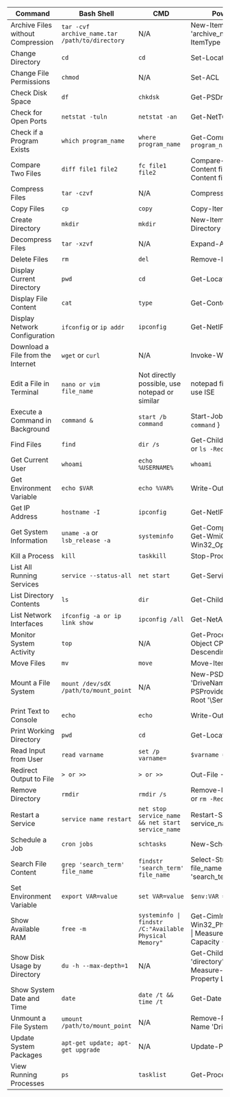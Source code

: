 | Command | Bash Shell | CMD | PowerShell |
|---------|------------|-----|------------|
| Archive Files without Compression | `tar -cvf archive_name.tar /path/to/directory` | N/A | New-Item -Path 'archive_name.tar' -ItemType File |
| Change Directory | `cd` | `cd` | Set-Location or `cd` |
| Change File Permissions | `chmod` | N/A | Set-ACL |
| Check Disk Space | `df` | `chkdsk` | Get-PSDrive |
| Check for Open Ports | `netstat -tuln` | `netstat -an` | Get-NetTCPConnection |
| Check if a Program Exists | `which program_name` | `where program_name` | Get-Command `program_name` |
| Compare Two Files | `diff file1 file2` | `fc file1 file2` | Compare-Object (Get-Content file1) (Get-Content file2) |
| Compress Files | `tar -czvf` | N/A | Compress-Archive |
| Copy Files | `cp` | `copy` | Copy-Item or `cp` |
| Create Directory | `mkdir` | `mkdir` | New-Item -ItemType Directory or `mkdir` |
| Decompress Files | `tar -xzvf` | N/A | Expand-Archive |
| Delete Files | `rm` | `del` | Remove-Item or `rm` |
| Display Current Directory | `pwd` | `cd` | Get-Location or `pwd` |
| Display File Content | `cat` | `type` | Get-Content or `cat` |
| Display Network Configuration | `ifconfig` or `ip addr` | `ipconfig` | Get-NetIPConfiguration |
| Download a File from the Internet | `wget` or `curl` | N/A | Invoke-WebRequest |
| Edit a File in Terminal | `nano or vim file_name` | Not directly possible, use notepad or similar | notepad file_name or use ISE |
| Execute a Command in Background | `command &` | `start /b command` | Start-Job -ScriptBlock { `command` } |
| Find Files | `find` | `dir /s` | Get-ChildItem -Recurse or `ls -Recurse` |
| Get Current User | `whoami` | `echo %USERNAME%` | `whoami` |
| Get Environment Variable | `echo $VAR` | `echo %VAR%` | Write-Output `$env:VAR` |
| Get IP Address | `hostname -I` | `ipconfig` | Get-NetIPAddress |
| Get System Information | `uname -a` or `lsb_release -a` | `systeminfo` | Get-ComputerInfo or Get-WmiObject Win32_OperatingSystem |
| Kill a Process | `kill` | `taskkill` | Stop-Process |
| List All Running Services | `service --status-all` | `net start` | Get-Service |
| List Directory Contents | `ls` | `dir` | Get-ChildItem or `ls` |
| List Network Interfaces | `ifconfig -a or ip link show` | `ipconfig /all` | Get-NetAdapter |
| Monitor System Activity | `top` | N/A | Get-Process \| Sort-Object CPU -Descending |
| Move Files | `mv` | `move` | Move-Item or `mv` |
| Mount a File System | `mount /dev/sdX /path/to/mount_point` | N/A | New-PSDrive -Name 'DriveName' -PSProvider FileSystem -Root '\\Server\Share' |
| Print Text to Console | `echo` | `echo` | Write-Output |
| Print Working Directory | `pwd` | `cd` | Get-Location |
| Read Input from User | `read varname` | `set /p varname=` | `$varname = Read-Host` |
| Redirect Output to File | `> or >>` | `> or >>` | Out-File -FilePath |
| Remove Directory | `rmdir` | `rmdir /s` | Remove-Item -Recurse or `rm -Recurse` |
| Restart a Service | `service name restart` | `net stop service_name && net start service_name` | Restart-Service -Name service_name |
| Schedule a Job | `cron jobs` | `schtasks` | New-ScheduledTask |
| Search File Content | `grep 'search_term' file_name` | `findstr 'search_term' file_name` | Select-String -Path file_name -Pattern 'search_term' |
| Set Environment Variable | `export VAR=value` | `set VAR=value` | `$env:VAR = 'value'` |
| Show Available RAM | `free -m` | `systeminfo \| findstr /C:"Available Physical Memory"` | Get-CimInstance Win32_PhysicalMemory \| Measure-Object Capacity -Sum |
| Show Disk Usage by Directory | `du -h --max-depth=1` | N/A | Get-ChildItem -Path 'directory' -Recurse \| Measure-Object -Property Length -Sum |
| Show System Date and Time | `date` | `date /t && time /t` | Get-Date |
| Unmount a File System | `umount /path/to/mount_point` | N/A | Remove-PSDrive -Name 'DriveName' |
| Update System Packages | `apt-get update; apt-get upgrade` | N/A | Update-Package |
| View Running Processes | `ps` | `tasklist` | Get-Process |
